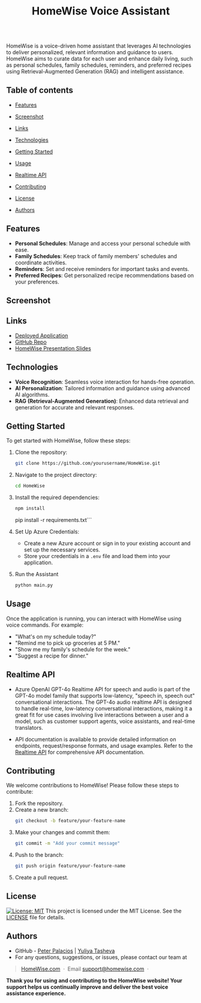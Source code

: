 <h1 align="center">HomeWise Voice Assistant</h1>
  <br>
  <a href="https://github.com/Peter-Palacios">
      <img src="https://img.shields.io/badge/SayThanks.io-%E2%98%BC-1EAEDB.svg?style=for-the-badge" alt=""></a>
  <a href="https://github.com/Peter-Palacios/HomeWise/graphs/contributors">
      <img src="https://img.shields.io/github/contributors/Peter-Palacios/HomeWise.svg?style=for-the-badge" alt=""></a>
  <a href="https://github.com/Peter-Palacios/HomeWise/issues">
      <img src="https://img.shields.io/github/issues/Peter-Palacios/HomeWise.svg?style=for-the-badge" alt=""></a>
  <a href="https://github.com/Peter-Palacios/HomeWise/network/members">
      <img src="https://img.shields.io/github/forks/Peter-Palacios/HomeWise.svg?style=for-the-badge" alt=""></a>


HomeWise is a voice-driven home assistant that leverages AI technologies to deliver personalized, relevant information and guidance to users. HomeWise aims to curate data for each user and enhance daily living, such as personal schedules, family schedules, reminders, and preferred recipes using Retrieval-Augmented Generation (RAG) and intelligent assistance.

## Table of contents

- [Features](#features)
- [Screenshot](#screenshot)
- [Links](#links)
- [Technologies](#technologies)
- [Getting Started](#getting-started)
- [Usage](#usage)
- [Realtime API](#realtime-api)

- [Contributing](#contributing)
- [License](#license)
- [Authors](#authors)

## Features

- **Personal Schedules**: Manage and access your personal schedule with ease.
- **Family Schedules**: Keep track of family members' schedules and coordinate activities.
- **Reminders**: Set and receive reminders for important tasks and events.
- **Preferred Recipes**: Get personalized recipe recommendations based on your preferences.

## Screenshot

## Links

- [Deployed Application](https://Peter-Palacios.github.io/HomeWise/)
- [GitHub Repo](https://github.com/Peter-Palacios/HomeWise)
- [HomeWise Presentation Slides](https://docs.google.com/presentation/d/.../edit?usp=sharing)

## Technologies

- **Voice Recognition**: Seamless voice interaction for hands-free operation.
- **AI Personalization**: Tailored information and guidance using advanced AI algorithms.
- **RAG (Retrieval-Augmented Generation)**: Enhanced data retrieval and generation for accurate and relevant responses.

## Getting Started

To get started with HomeWise, follow these steps:

1. Clone the repository:
    ```bash
    git clone https://github.com/yourusername/HomeWise.git
    ```
2. Navigate to the project directory:
    ```bash
    cd HomeWise
    ```
3. Install the required dependencies:
    ```bash
    npm install 
    ```
    pip install -r requirements.txt```

5. Set Up Azure Credentials:
    - Create a new Azure account or sign in to your existing account and set up the necessary services.
    - Store your credentials in a `.env` file and load them into your application.

6. Run the Assistant
    ```bash
    python main.py
    ```

## Usage

Once the application is running, you can interact with HomeWise using voice commands. For example:
- "What's on my schedule today?"
- "Remind me to pick up groceries at 5 PM."
- "Show me my family's schedule for the week."
- "Suggest a recipe for dinner."

## Realtime API

- Azure OpenAI GPT-4o Realtime API for speech and audio is part of the GPT-4o model family that supports low-latency, "speech in, speech out" conversational interactions. The GPT-4o audio realtime API is designed to handle real-time, low-latency conversational interactions, making it a great fit for use cases involving live interactions between a user and a model, such as customer support agents, voice assistants, and real-time translators.

- API documentation is available to provide detailed information on endpoints, request/response formats, and usage examples. Refer to the [Realtime API](https://learn.microsoft.com/en-us/azure/ai-services/openai/realtime-audio-quickstart?pivots=ai-foundry-portal) for comprehensive API documentation.

## Contributing

We welcome contributions to HomeWise! Please follow these steps to contribute:

1. Fork the repository.
2. Create a new branch:
    ```bash
    git checkout -b feature/your-feature-name
    ```
3. Make your changes and commit them:
    ```bash
    git commit -m "Add your commit message"
    ```
4. Push to the branch:
    ```bash
    git push origin feature/your-feature-name
    ```
5. Create a pull request.

## License
[![License: MIT](https://img.shields.io/badge/License-MIT-yellow.svg)](https://opensource.org/licenses/MIT)
This project is licensed under the MIT License. See the [LICENSE](LICENSE) file for details.

## Authors

- GitHub - [Peter Palacios](https://github.com/Peter-Palacios) | [Yuliya Tasheva](https://github.com/YTasheva) 
- For any questions, suggestions, or issues, please contact our team at 

> [HomeWise.com](#) &nbsp;&middot;&nbsp;
> Email [support@homewise.com](#) &nbsp;&middot;&nbsp;

**Thank you for using and contributing to the HomeWise website! Your support helps us continually improve and deliver the best voice assistance experience.**
